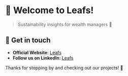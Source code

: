 # 👋 Welcome to Leafs!

> Sustainability insights for wealth managers 🌿

## 💬 Get in touch
- **Official Website**: [Leafs](https://leafs.ch/)
- **Follow us on LinkedIn**: [Leafs]([https://www.linkedin.com/company/rezappt](https://www.linkedin.com/company/leafs-saas/))

Thanks for stopping by and checking out our projects! 🚀

